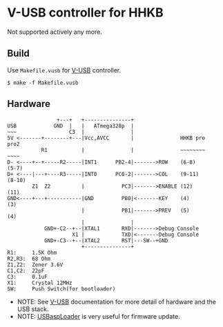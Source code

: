 V-USB controller for HHKB
=========================
Not supported actively any more.

## Build
Use `Makefile.vusb` for [V-USB] controller.

    $ make -f Makefile.vusb

## Hardware

                    +---+   +---------------+
    USB            GND  |   |   ATmega328p  |
    ~~~                 C3  |               |
    5V <-------+--------+---|Vcc,AVCC       |               HHKB pro    pro2
               R1           |               |               ~~~~~~~~    ~~~~
    D- <----+--+-----R2-----|INT1      PB2-4|------->ROW    (6-8)       (5-7)
    D+ <----|---+----R3-----|INT0      PC0-2|------->COL    (9-11)      (8-10)
            Z1  Z2          |            PC3|------->ENABLE (12)        (11)
    GND<----+---+-----------|GND         PB0|<-------KEY    (4)         (3)
                            |            PB1|------->PREV   (5)         (4)
                            |               |
                GND+-C2--+--|XTAL1       RXD|------->Debug Console
                         X1 |            TXD|<-------Debug Console
                GND+-C3--+--|XTAL2       RST|---SW--+GND
                            +---------------+
    R1:     1.5K Ohm
    R2,R3:  68 Ohm
    Z1,Z2:  Zener 3.6V
    C1,C2:  22pF
    C3:     0.1uF
    X1:     Crystal 12MHz
    SW:     Push Switch(for bootloader)

- NOTE: See [V-USB] documentation for more detail of hardware and the USB stack.
- NOTE: [USBaspLoader] is very useful for firmware update.


[V-USB]: http://www.obdev.at/products/vusb/index.html
[USBaspLoader]: http://www.obdev.at/products/vusb/usbasploader.html
